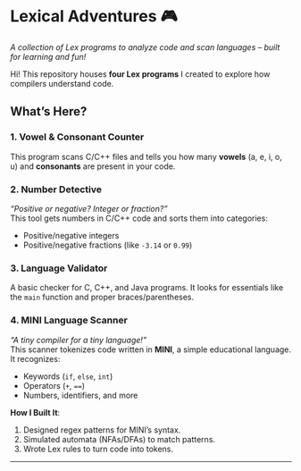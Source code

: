 # Lexical Adventures 🎮  
*A collection of Lex programs to analyze code and scan languages – built for learning and fun!*  

Hi! This repository houses **four Lex programs** I created to explore how compilers understand code.

## What’s Here? 

### 1. **Vowel & Consonant Counter**
This program scans C/C++ files and tells you how many **vowels** (a, e, i, o, u) and **consonants** are present in your code.
### 2. **Number Detective** 
*“Positive or negative? Integer or fraction?”*  
This tool gets numbers in C/C++ code and sorts them into categories:  
- Positive/negative integers  
- Positive/negative fractions (like `-3.14` or `0.99`)  

### 3. **Language Validator**
A basic checker for C, C++, and Java programs. It looks for essentials like the `main` function and proper braces/parentheses.  

### 4. **MINI Language Scanner**
*“A tiny compiler for a tiny language!”*  
This scanner tokenizes code written in **MINI**, a simple educational language. It recognizes:  
- Keywords (`if`, `else`, `int`)  
- Operators (`+`, `==`)  
- Numbers, identifiers, and more  

**How I Built It**:  
1. Designed regex patterns for MINI’s syntax.  
2. Simulated automata (NFAs/DFAs) to match patterns.  
3. Wrote Lex rules to turn code into tokens.  


---
